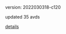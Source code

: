 version: 2022030318-c120

updated 35 avds

[details](https://github.com/0x74f917491bfa7ebfa379/ali_avd_db/blob/master/change_log/2022/03/03/18/c120.txt)